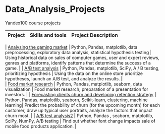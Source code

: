 # Data_Analysis_Projects
Yandex100 course projects

| **Project** | **Skills and tools** | **Project Description**|
|:----|:----|:----------|
 
| [Analysing the gaming market](https://github.com/DanielaDadonKlein/Data_Analysis_Projects/blob/main/Analysing%20the%20gaming%20market.ipynb) | Python, Pandas, matplotlib, data preprocessing, exploratory data analysis, statistical hypothesis testing | Using historical data on sales of computer games, user and expert reviews, genres and platforms, identify patterns that determine the success of a game. |
| [A/B test analysis](https://github.com/DanielaDadonKlein/Data_Analysis_Projects/blob/main/AB%20test%20analysis.ipynb) |  Python, Pandas, matplotlib, SciPy, A / B testing, prioritizing hypothesis  | Using the data on the online store prioritize hypotheses, launch an A/B test, and analyze the results. |  
| [Food market research](https://github.com/DanielaDadonKlein/Data_Analysis_Projects/blob/main/Restaurant%20market%20research.ipynb) | Python, Pandas, matplotlib, seaborn, data visualization | Food market research, preparation of a presentation for investors. |
| [Forecasting clients churn and developing retention strategy](https://github.com/DanielaDadonKlein/Data_Analysis_Projects/blob/main/Developing%20customer%20retention%20strategy.ipynb) | Python, Pandas, matplotlib, seaborn, Scikit-learn, clustering, machine learning| Predict the probability of churn (for the upcoming month) for each customer, draw up typical user portraits, analyze the factors that impact churn most. |
| [A/B test analysis2](https://github.com/DanielaDadonKlein/Data_Analysis_Projects/blob/main/AB%20test%20analysis2.ipynb) | Python, Pandas , seaborn, matplotlib, SciPy, NumPy, A/B testing | Find out whether font change impacts sale of mobile food products application. |
 
